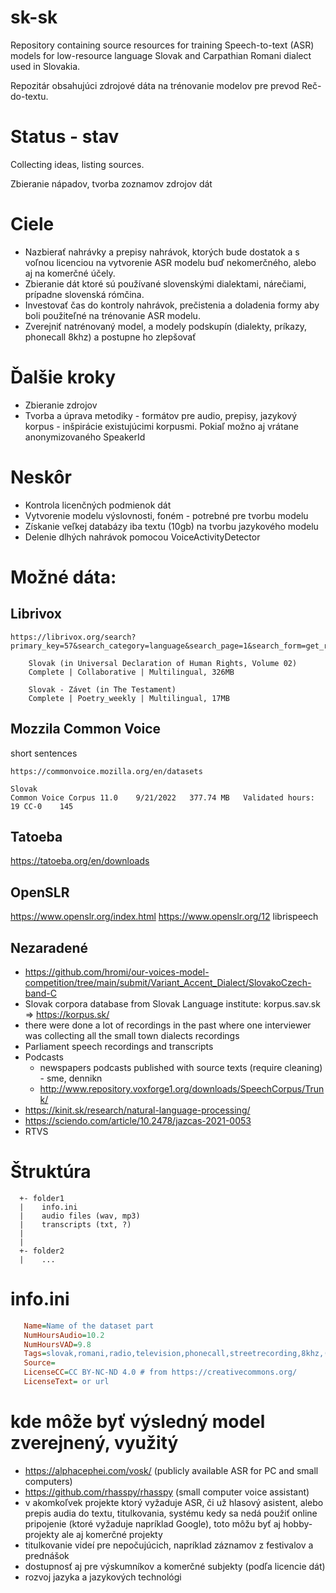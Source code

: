 # sk-sk

Repository containing source resources for training Speech-to-text (ASR) models for low-resource language Slovak and Carpathian Romani dialect used in Slovakia.

Repozitár obsahujúci zdrojové dáta na trénovanie modelov pre prevod Reč-do-textu.

# Status - stav

Collecting ideas, listing sources.

Zbieranie nápadov, tvorba zoznamov zdrojov dát

# Ciele

 * Nazbierať nahrávky a prepisy nahrávok, ktorých bude dostatok a s voľnou licenciou na vytvorenie ASR modelu buď nekomerčného, alebo aj na komerčné účely.
 * Zbieranie dát ktoré sú používané slovenskými dialektami, nárečiami, prípadne slovenská rómčina.
 * Investovať čas do kontroly nahrávok, prečistenia a doladenia formy aby boli použiteľné na trénovanie ASR modelu.
 * Zverejniť natrénovaný model, a modely podskupín (dialekty, príkazy, phonecall 8khz) a postupne ho zlepšovať

# Ďalšie kroky

 * Zbieranie zdrojov
 * Tvorba a úprava metodiky - formátov pre audio, prepisy, jazykový korpus - inšpirácie existujúcimi korpusmi. Pokiaľ možno aj vrátane anonymizovaného SpeakerId

# Neskôr

 * Kontrola licenčných podmienok dát
 * Vytvorenie modelu výslovnosti, foném - potrebné pre tvorbu modelu
 * Získanie veľkej databázy iba textu (10gb) na tvorbu jazykového modelu
 * Delenie dlhých nahrávok pomocou VoiceActivityDetector

# Možné dáta:

## Librivox

~~~
https://librivox.org/search?primary_key=57&search_category=language&search_page=1&search_form=get_results

    Slovak (in Universal Declaration of Human Rights, Volume 02)
    Complete | Collaborative | Multilingual, 326MB

    Slovak - Závet (in The Testament)
    Complete | Poetry_weekly | Multilingual, 17MB
~~~

## Mozzila Common Voice

short sentences
~~~
https://commonvoice.mozilla.org/en/datasets

Slovak
Common Voice Corpus 11.0	9/21/2022	377.74 MB	Validated hours: 19	CC-0	145
~~~

## Tatoeba
https://tatoeba.org/en/downloads

## OpenSLR

https://www.openslr.org/index.html
https://www.openslr.org/12 librispeech

## Nezaradené

 - https://github.com/hromi/our-voices-model-competition/tree/main/submit/Variant_Accent_Dialect/SlovakoCzech-band-C
 - Slovak corpora database from Slovak Language institute: korpus.sav.sk => https://korpus.sk/
 - there were done a lot of recordings in the past where one interviewer was collecting all the small town dialects recordings
 - Parliament speech recordings and transcripts
 - Podcasts
   - newspapers podcasts published with source texts (require cleaning) - sme, dennikn
   - http://www.repository.voxforge1.org/downloads/SpeechCorpus/Trunk/
 - https://kinit.sk/research/natural-language-processing/
 - https://sciendo.com/article/10.2478/jazcas-2021-0053
 - RTVS

# Štruktúra

~~~
  +- folder1
  |    info.ini
  |    audio files (wav, mp3)
  |    transcripts (txt, ?)
  |
  |
  +- folder2
  |    ...
~~~

# info.ini

~~~ini
   Name=Name of the dataset part
   NumHoursAudio=10.2
   NumHoursVAD=9.8
   Tags=slovak,romani,radio,television,phonecall,streetrecording,8khz,(dialects...)
   Source=
   LicenseCC=CC BY-NC-ND 4.0 # from https://creativecommons.org/
   LicenseText= or url
~~~

# kde môže byť výsledný model zverejnený, využitý

 * https://alphacephei.com/vosk/ (publicly available ASR for PC and small computers)
 * https://github.com/rhasspy/rhasspy (small computer voice assistant)
 * v akomkoľvek projekte ktorý vyžaduje ASR, či už hlasový asistent, alebo prepis audia do textu, titulkovania, systému kedy sa nedá použiť online pripojenie (ktoré vyžaduje napríklad Google), toto môžu byť aj hobby-projekty ale aj komerčné projekty
 * titulkovanie videí pre nepočujúcich, napríklad záznamov z festivalov a prednášok
 * dostupnosť aj pre výskumníkov a komerčné subjekty (podľa licencie dát)
 * rozvoj jazyka a jazykových technológi
 
